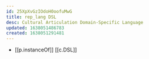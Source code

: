 ```yaml
---
id: 25XpXvGzIOdoH0oofuMwG
title: rep_lang DSL
desc: Cultural Articulation Domain-Specific Language
updated: 1638051486783
created: 1638051291481
---
```




- [[p.instanceOf]] [[c.DSL]]
